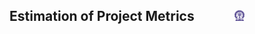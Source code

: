 ## Estimation of Project Metrics  &nbsp; &nbsp; &nbsp; &nbsp; &nbsp; &nbsp; <img src="images/iitkgp.png" width="3%" />
